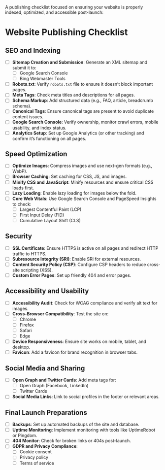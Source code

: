 A publishing checklist focused on ensuring your website is properly indexed, optimized, and accessible post-launch:

# Website Publishing Checklist

## SEO and Indexing
- [ ] **Sitemap Creation and Submission**: Generate an XML sitemap and submit it to:
  - [ ] Google Search Console
  - [ ] Bing Webmaster Tools
- [ ] **Robots.txt**: Verify `robots.txt` file to ensure it doesn’t block important pages.
- [ ] **Meta Tags**: Check meta titles and descriptions for all pages.
- [ ] **Schema Markup**: Add structured data (e.g., FAQ, article, breadcrumb schema).
- [ ] **Canonical Tags**: Ensure canonical tags are present to avoid duplicate content issues.
- [ ] **Google Search Console**: Verify ownership, monitor crawl errors, mobile usability, and index status.
- [ ] **Analytics Setup**: Set up Google Analytics (or other tracking) and confirm it’s functioning on all pages.

## Speed Optimization
- [ ] **Optimize Images**: Compress images and use next-gen formats (e.g., WebP).
- [ ] **Browser Caching**: Set caching for CSS, JS, and images.
- [ ] **Minify CSS and JavaScript**: Minify resources and ensure critical CSS loads first.
- [ ] **Lazy Loading**: Enable lazy loading for images below the fold.
- [ ] **Core Web Vitals**: Use Google Search Console and PageSpeed Insights to check:
  - [ ] Largest Contentful Paint (LCP)
  - [ ] First Input Delay (FID)
  - [ ] Cumulative Layout Shift (CLS)

## Security
- [ ] **SSL Certificate**: Ensure HTTPS is active on all pages and redirect HTTP traffic to HTTPS.
- [ ] **Subresource Integrity (SRI)**: Enable SRI for external resources.
- [ ] **Content Security Policy (CSP)**: Configure CSP headers to reduce cross-site scripting (XSS).
- [ ] **Custom Error Pages**: Set up friendly 404 and error pages.

## Accessibility and Usability
- [ ] **Accessibility Audit**: Check for WCAG compliance and verify alt text for images.
- [ ] **Cross-Browser Compatibility**: Test the site on:
  - [ ] Chrome
  - [ ] Firefox
  - [ ] Safari
  - [ ] Edge
- [ ] **Device Responsiveness**: Ensure site works on mobile, tablet, and desktop.
- [ ] **Favicon**: Add a favicon for brand recognition in browser tabs.

## Social Media and Sharing
- [ ] **Open Graph and Twitter Cards**: Add meta tags for:
  - [ ] Open Graph (Facebook, LinkedIn)
  - [ ] Twitter Cards
- [ ] **Social Media Links**: Link to social profiles in the footer or relevant areas.

## Final Launch Preparations
- [ ] **Backups**: Set up automated backups of the site and database.
- [ ] **Uptime Monitoring**: Implement monitoring with tools like UptimeRobot or Pingdom.
- [ ] **404 Monitor**: Check for broken links or 404s post-launch.
- [ ] **GDPR and Privacy Compliance**:
  - [ ] Cookie consent
  - [ ] Privacy policy
  - [ ] Terms of service
